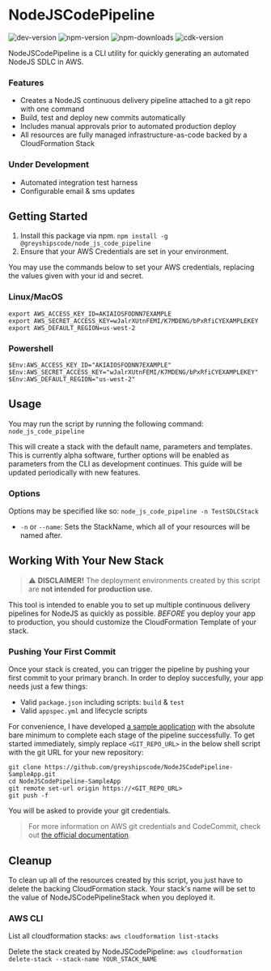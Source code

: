 # NodeJSCodePipeline
![dev-version](https://img.shields.io/github/package-json/v/greyshipscode/NodeJSCodePipeline)
![npm-version](https://img.shields.io/npm/v/@greyshipscode/node_js_code_pipeline)
![npm-downloads](https://img.shields.io/npm/dt/@greyshipscode/node_js_code_pipeline)
![cdk-version](https://img.shields.io/github/package-json/dependency-version/greyshipscode/NodeJSCodePipeline/aws-cdk)

NodeJSCodePipeline is a CLI utility for quickly generating an automated NodeJS SDLC in AWS.

### Features
* Creates a NodeJS continuous delivery pipeline attached to a git repo with one command
* Build, test and deploy new commits automatically
* Includes manual approvals prior to automated production deploy
* All resources are fully managed infrastructure-as-code backed by a CloudFormation Stack

### Under Development
* Automated integration test harness
* Configurable email & sms updates

## Getting Started

1. Install this package via npm.
`npm install -g @greyshipscode/node_js_code_pipeline`
2. Ensure that your AWS Credentials are set in your environment.

You may use the commands below to set your AWS credentials, replacing the values given with your id and secret.

### Linux/MacOS
```
export AWS_ACCESS_KEY_ID=AKIAIOSFODNN7EXAMPLE
export AWS_SECRET_ACCESS_KEY=wJalrXUtnFEMI/K7MDENG/bPxRfiCYEXAMPLEKEY
export AWS_DEFAULT_REGION=us-west-2
```

### Powershell
```
$Env:AWS_ACCESS_KEY_ID="AKIAIOSFODNN7EXAMPLE"
$Env:AWS_SECRET_ACCESS_KEY="wJalrXUtnFEMI/K7MDENG/bPxRfiCYEXAMPLEKEY"
$Env:AWS_DEFAULT_REGION="us-west-2"
```

## Usage

You may run the script by running the following command:
`node_js_code_pipeline`

This will create a stack with the default name, parameters and templates. This is currently alpha software, further options will be enabled as parameters from the CLI as development continues. This guide will be updated periodically with new features.

### Options

Options may be specified like so: `node_js_code_pipeline -n TestSDLCStack`

* `-n` or `--name`: Sets the StackName, which all of your resources will be named after.

## Working With Your New Stack
> :warning: **DISCLAIMER!** The deployment environments created by this script are __not intended for production use.__ 

This tool is intended to enable you to set up multiple continuous delivery pipelines for NodeJS as quickly as possible. *BEFORE* you deploy your app to production, you should customize the CloudFormation Template of your stack.

### Pushing Your First Commit
Once your stack is created, you can trigger the pipeline by pushing your first commit to your primary branch. In order to deploy succesfully, your app needs just a few things:
* Valid `package.json` including scripts: `build` & `test`
* Valid `appspec.yml` and lifecycle scripts

For convenience, I have developed [a sample application](https://github.com/greyshipscode/NodeJSCodePipeline-SampleApp) with the absolute bare minimum to complete each stage of the pipeline successfully. To get started immediately, simply replace `<GIT_REPO_URL>` in the below shell script with the git URL for your new repository:

```
git clone https://github.com/greyshipscode/NodeJSCodePipeline-SampleApp.git
cd NodeJSCodePipeline-SampleApp
git remote set-url origin https://<GIT_REPO_URL>
git push -f
```

You will be asked to provide your git credentials.

> For more information on AWS git credentials and CodeCommit, check out [the official documentation](https://docs.aws.amazon.com/codecommit/latest/userguide/setting-up-gc.html).

## Cleanup

To clean up all of the resources created by this script, you just have to delete the backing CloudFormation stack. Your stack's name will be set to the value of NodeJSCodePipelineStack when you deployed it.

### AWS CLI

List all cloudformation stacks:
`aws cloudformation list-stacks`

Delete the stack created by NodeJSCodePipeline:
`aws cloudformation delete-stack --stack-name YOUR_STACK_NAME`
